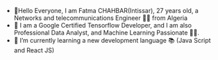 - 👋Hello Everyone, I am Fatma CHAHBAR(Intissar), 27 years old, a Networks and telecommunications Engineer 👨‍🎓 from Algeria
- 👀 I am a Google Certified Tensorflow Developer, and I am also Professional Data Analyst, and Machine Learning Passionate 👨‍🔬.
- 🌱 I’m currently learning a new development language 📚 (Java Script and React JS)


<!---
FatmaChahbar/FatmaChahbar is a ✨ special ✨ repository because its `README.md` (this file) appears on your GitHub profile.
You can click the Preview link to take a look at your changes.
--->

